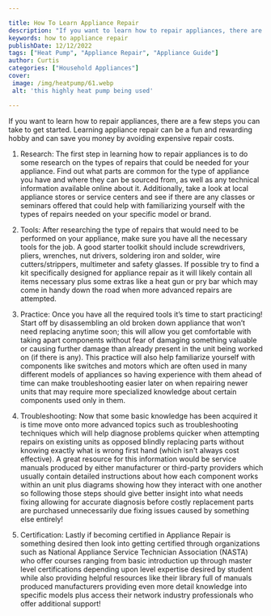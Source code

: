 ```yaml
---

title: How To Learn Appliance Repair
description: "If you want to learn how to repair appliances, there are a few steps you can take to get started. Learning appliance repair can be...keep reading to learn"
keywords: how to appliance repair
publishDate: 12/12/2022
tags: ["Heat Pump", "Appliance Repair", "Appliance Guide"]
author: Curtis
categories: ["Household Appliances"]
cover: 
 image: /img/heatpump/61.webp
 alt: 'this highly heat pump being used'

---
```


If you want to learn how to repair appliances, there are a few steps you can take to get started. Learning appliance repair can be a fun and rewarding hobby and can save you money by avoiding expensive repair costs.

1. Research: The first step in learning how to repair appliances is to do some research on the types of repairs that could be needed for your appliance. Find out what parts are common for the type of appliance you have and where they can be sourced from, as well as any technical information available online about it. Additionally, take a look at local appliance stores or service centers and see if there are any classes or seminars offered that could help with familiarizing yourself with the types of repairs needed on your specific model or brand. 

2. Tools: After researching the type of repairs that would need to be performed on your appliance, make sure you have all the necessary tools for the job. A good starter toolkit should include screwdrivers, pliers, wrenches, nut drivers, soldering iron and solder, wire cutters/strippers, multimeter and safety glasses. If possible try to find a kit specifically designed for appliance repair as it will likely contain all items necessary plus some extras like a heat gun or pry bar which may come in handy down the road when more advanced repairs are attempted. 

3. Practice: Once you have all the required tools it’s time to start practicing! Start off by disassembling an old broken down appliance that won’t need replacing anytime soon; this will allow you get comfortable with taking apart components without fear of damaging something valuable or causing further damage than already present in the unit being worked on (if there is any). This practice will also help familiarize yourself with components like switches and motors which are often used in many different models of appliances so having experience with them ahead of time can make troubleshooting easier later on when repairing newer units that may require more specialized knowledge about certain components used only in them. 

4) Troubleshooting: Now that some basic knowledge has been acquired it is time move onto more advanced topics such as troubleshooting techniques which will help diagnose problems quicker when attempting repairs on existing units as opposed blindly replacing parts without knowing exactly what is wrong first hand (which isn't always cost effective). A great resource for this information would be service manuals produced by either manufacturer or third-party providers which usually contain detailed instructions about how each component works within an unit plus diagrams showing how they interact with one another so following those steps should give better insight into what needs fixing allowing for accurate diagnosis before costly replacement parts are purchased unnecessarily due fixing issues caused by something else entirely! 

5) Certification: Lastly if becoming certified in Appliance Repair is something desired then look into getting certified through organizations such as National Appliance Service Technician Association (NASTA) who offer courses ranging from basic introduction up through master level certifications depending upon level expertise desired by student while also providing helpful resources like their library full of manuals produced manufacturers providing even more detail knowledge into specific models plus access their network industry professionals who offer additional support!
